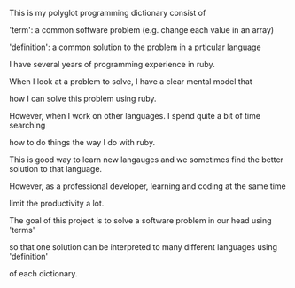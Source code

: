 This is my polyglot programming dictionary consist of

  'term': a common software problem (e.g. change each value in an array)

  'definition': a common solution to the problem in a prticular language

I have several years of programming experience in ruby.

When I look at a problem to solve, I have a clear mental model that

how I can solve this problem using ruby.

However, when I work on other languages. I spend quite a bit of time searching

how to do things the way I do with ruby.

This is good way to learn new langauges and we sometimes find the better solution to that language.

However, as a professional developer, learning and coding at the same time

limit the productivity a lot.

The goal of this project is to solve a software problem in our head using 'terms'

so that one solution can be interpreted to many different languages using 'definition'

of each dictionary.
